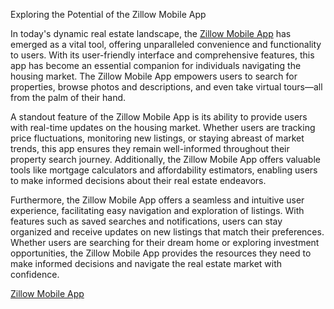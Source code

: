 Exploring the Potential of the Zillow Mobile App

In today's dynamic real estate landscape, the <a href="https://miracuves.com/solutions/zillow-clone/">Zillow Mobile App</a>
 has emerged as a vital tool, offering unparalleled convenience and functionality to users. With its user-friendly interface and comprehensive features, this app has become an essential companion for individuals navigating the housing market. The Zillow Mobile App empowers users to search for properties, browse photos and descriptions, and even take virtual tours—all from the palm of their hand.

A standout feature of the Zillow Mobile App is its ability to provide users with real-time updates on the housing market. Whether users are tracking price fluctuations, monitoring new listings, or staying abreast of market trends, this app ensures they remain well-informed throughout their property search journey. Additionally, the Zillow Mobile App offers valuable tools like mortgage calculators and affordability estimators, enabling users to make informed decisions about their real estate endeavors.

Furthermore, the Zillow Mobile App offers a seamless and intuitive user experience, facilitating easy navigation and exploration of listings. With features such as saved searches and notifications, users can stay organized and receive updates on new listings that match their preferences. Whether users are searching for their dream home or exploring investment opportunities, the Zillow Mobile App provides the resources they need to make informed decisions and navigate the real estate market with confidence.

<a href="https://miracuves.com/solutions/zillow-clone/">Zillow Mobile App</a>
